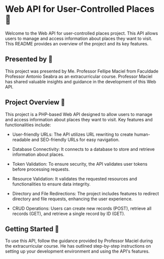 # Web API for User-Controlled Places 🎋

Welcome to the Web API for user-controlled places project. This API allows users to manage and access information about places they want to visit. This README provides an overview of the project and its key features.

## Presented by 🎑

This project was presented by Me. Professor Fellipe Maciel from Faculdade Professor Antonio Seabra as an extracurricular course. Professor Maciel has shared valuable insights and guidance in the development of this Web API.

## Project Overview 🎈

This project is a PHP-based Web API designed to allow users to manage and access information about places they want to visit. Key features and functionalities include:

- User-friendly URLs: The API utilizes URL rewriting to create human-readable and SEO-friendly URLs for easy navigation.

- Database Connectivity: It connects to a database to store and retrieve information about places.

- Token Validation: To ensure security, the API validates user tokens before processing requests.

- Resource Validation: It validates the requested resources and functionalities to ensure data integrity.

- Directory and File Redirections: The project includes features to redirect directory and file requests, enhancing the user experience.

- CRUD Operations: Users can create new records (POST), retrieve all records (GET), and retrieve a single record by ID (GET).

## Getting Started 🎍

To use this API, follow the guidance provided by Professor Maciel during the extracurricular course. He has outlined step-by-step instructions on setting up your development environment and using the API's features.
